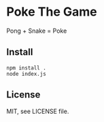 # Poke The Game

Pong + Snake = Poke

## Install

```
npm install .
node index.js
```

## License

MIT, see LICENSE file.
